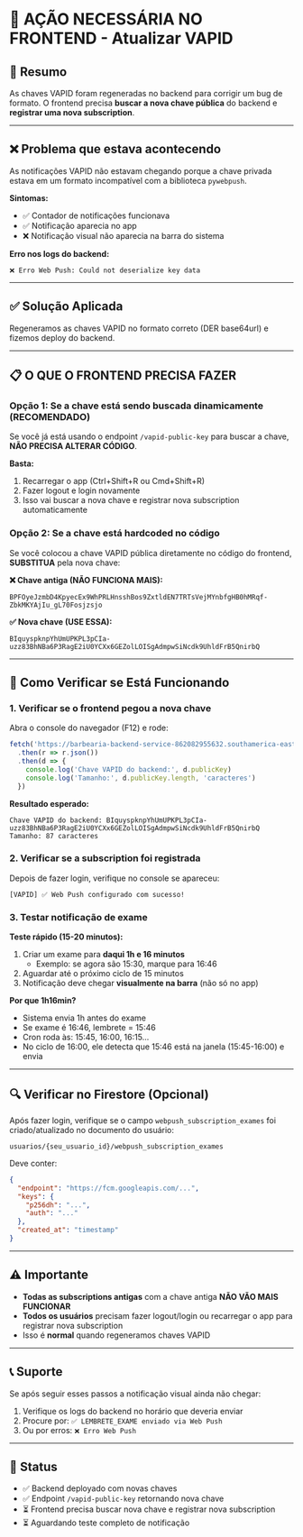 # 🔧 AÇÃO NECESSÁRIA NO FRONTEND - Atualizar VAPID

## 🎯 Resumo
As chaves VAPID foram regeneradas no backend para corrigir um bug de formato. O frontend precisa **buscar a nova chave pública** do backend e **registrar uma nova subscription**.

---

## ❌ Problema que estava acontecendo

As notificações VAPID não estavam chegando porque a chave privada estava em um formato incompatível com a biblioteca `pywebpush`.

**Sintomas:**
- ✅ Contador de notificações funcionava
- ✅ Notificação aparecia no app
- ❌ Notificação visual não aparecia na barra do sistema

**Erro nos logs do backend:**
```
❌ Erro Web Push: Could not deserialize key data
```

---

## ✅ Solução Aplicada

Regeneramos as chaves VAPID no formato correto (DER base64url) e fizemos deploy do backend.

---

## 📋 O QUE O FRONTEND PRECISA FAZER

### Opção 1: Se a chave está sendo buscada dinamicamente (RECOMENDADO)

Se você já está usando o endpoint `/vapid-public-key` para buscar a chave, **NÃO PRECISA ALTERAR CÓDIGO**.

**Basta:**
1. Recarregar o app (Ctrl+Shift+R ou Cmd+Shift+R)
2. Fazer logout e login novamente
3. Isso vai buscar a nova chave e registrar nova subscription automaticamente

### Opção 2: Se a chave está hardcoded no código

Se você colocou a chave VAPID pública diretamente no código do frontend, **SUBSTITUA** pela nova chave:

**❌ Chave antiga (NÃO FUNCIONA MAIS):**
```
BPFOyeJzmbD4KpyecEx9WhPRLHnsshBos9ZxtldEN7TRTsVejMYnbfgHB0hMRqf-ZbkMKYAjIu_gL70Fosjzsjo
```

**✅ Nova chave (USE ESSA):**
```
BIquyspknpYhUmUPKPL3pCIa-uzz83BhNBa6P3RagE2iU0YCXx6GEZolLOISgAdmpwSiNcdk9UhldFrB5QnirbQ
```

---

## 🧪 Como Verificar se Está Funcionando

### 1. Verificar se o frontend pegou a nova chave

Abra o console do navegador (F12) e rode:

```javascript
fetch('https://barbearia-backend-service-862082955632.southamerica-east1.run.app/vapid-public-key')
  .then(r => r.json())
  .then(d => {
    console.log('Chave VAPID do backend:', d.publicKey)
    console.log('Tamanho:', d.publicKey.length, 'caracteres')
  })
```

**Resultado esperado:**
```
Chave VAPID do backend: BIquyspknpYhUmUPKPL3pCIa-uzz83BhNBa6P3RagE2iU0YCXx6GEZolLOISgAdmpwSiNcdk9UhldFrB5QnirbQ
Tamanho: 87 caracteres
```

### 2. Verificar se a subscription foi registrada

Depois de fazer login, verifique no console se apareceu:

```
[VAPID] ✅ Web Push configurado com sucesso!
```

### 3. Testar notificação de exame

**Teste rápido (15-20 minutos):**
1. Criar um exame para **daqui 1h e 16 minutos**
   - Exemplo: se agora são 15:30, marque para 16:46
2. Aguardar até o próximo ciclo de 15 minutos
3. Notificação deve chegar **visualmente na barra** (não só no app)

**Por que 1h16min?**
- Sistema envia 1h antes do exame
- Se exame é 16:46, lembrete = 15:46
- Cron roda às: 15:45, 16:00, 16:15...
- No ciclo de 16:00, ele detecta que 15:46 está na janela (15:45-16:00) e envia

---

## 🔍 Verificar no Firestore (Opcional)

Após fazer login, verifique se o campo `webpush_subscription_exames` foi criado/atualizado no documento do usuário:

```
usuarios/{seu_usuario_id}/webpush_subscription_exames
```

Deve conter:
```json
{
  "endpoint": "https://fcm.googleapis.com/...",
  "keys": {
    "p256dh": "...",
    "auth": "..."
  },
  "created_at": "timestamp"
}
```

---

## ⚠️ Importante

- **Todas as subscriptions antigas** com a chave antiga **NÃO VÃO MAIS FUNCIONAR**
- **Todos os usuários** precisam fazer logout/login ou recarregar o app para registrar nova subscription
- Isso é **normal** quando regeneramos chaves VAPID

---

## 📞 Suporte

Se após seguir esses passos a notificação visual ainda não chegar:

1. Verifique os logs do backend no horário que deveria enviar
2. Procure por: `✅ LEMBRETE_EXAME enviado via Web Push`
3. Ou por erros: `❌ Erro Web Push`

---

## 🎉 Status

- ✅ Backend deployado com novas chaves
- ✅ Endpoint `/vapid-public-key` retornando nova chave
- ⏳ Frontend precisa buscar nova chave e registrar nova subscription
- ⏳ Aguardando teste completo de notificação
